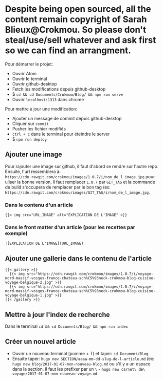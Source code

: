 # **Despite being open sourced, all the content remain copyright of Sarah Blieux@Crokmou. So please don't steal/use/sell whatever and ask first so we can find an arrangment.**


Pour démarrer le projet:
- Ouvrir Atom
- Ouvrir le terminal
- Ouvrir github-desktop
- Fetch les modifications depuis github-desktop
- $ `cd && cd Documents/Crokmou/Blog/ && npm run serve`
- Ouvrir `localhost:1313` dans chrome

Pour mettre à jour une modification:
- Ajouter un message de commit depuis github-desktop
- Cliquer sur `commit`
- Pusher les fichier modifiés
- `ctrl + c` dans le terminal pour éteindre le server
- $ `npm run deploy`

## Ajouter une image
Pour rajouter une image sur github, il faut d'abord se rendre sur l'autre repo.
Ensuite, l'url ressemblera à: `https://cdn.rawgit.com/crokmou/images/1.0.7/i/nom_de_l_image.jpg` pour uliser la bonne version, il faut remplacer `1.0.7` par `GIT_TAG` et la commande de build s'occupera de remplacer par le bon tag (ex: `https://cdn.rawgit.com/crokmou/images/GIT_TAG/i/nom_de_l_image.jpg`.
### Dans le contenu d'un article
 `{{< img src="URL_IMAGE" alt="EXPLICATION DE L'IMAGE" >}}`
### Dans le front matter d'un article (pour les recettes par exemple)
`![EXPLICATION DE L'IMAGE](URL_IMAGE)`

## Ajouter une gallerie dans le contenu de l'article

```
{{< gallery >}}
  {{< img src="https://cdn.rawgit.com/crokmou/images/1.0.7/i/voyage-nord-massif-vosges-france-chateau-sch%C5%93neck-crokmou-blog-cuisine-voyage-belgique-2.jpg" >}}
  {{< img src="https://cdn.rawgit.com/crokmou/images/1.0.7/i/voyage-nord-massif-vosges-france-chateau-sch%C5%93neck-crokmou-blog-cuisine-voyage-belgique-1.jpg" >}}
{{< /gallery >}}
```

## Mettre à jour l'index de recherche

Dans le terminal `cd && cd Documents/Blog/ && npm run index`

## Créer un nouvel article

- Ouvrir un nouveau terminal (pomme + T) et taper: `cd Document/Blog`
- Ensuite taper: `hugo new SECTION/aaaa-mm-dd-slug-de-l-article.md` (ex: `hugo new blog/2017-01-07-mon-nouveau-blog.md` ou s'il  y a un espace dans la section, il faut les prefixer par un `\` - `hugo new carnet\ de\ voyage/2017-01-07-mon-nouveau-voyage.md`
